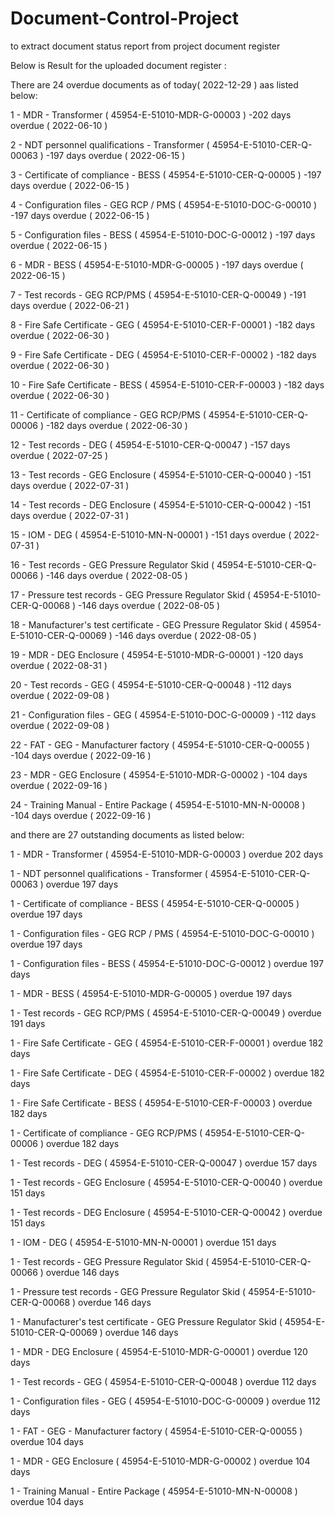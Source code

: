 # Document-Control-Project
to extract document status report from project document register

Below is Result for the uploaded document register :


There are  24  overdue documents as of today( 2022-12-29 ) aas listed below:


1 - MDR - Transformer (  45954-E-51010-MDR-G-00003  )
-202  days overdue ( 2022-06-10 )

2 - NDT personnel qualifications - Transformer (  45954-E-51010-CER-Q-00063  )
-197  days overdue ( 2022-06-15 )

3 - Certificate of compliance - BESS (  45954-E-51010-CER-Q-00005  )
-197  days overdue ( 2022-06-15 )

4 - Configuration files - GEG RCP / PMS (  45954-E-51010-DOC-G-00010  )
-197  days overdue ( 2022-06-15 )

5 - Configuration files - BESS (  45954-E-51010-DOC-G-00012  )
-197  days overdue ( 2022-06-15 )

6 - MDR - BESS (  45954-E-51010-MDR-G-00005  )
-197  days overdue ( 2022-06-15 )

7 - Test records - GEG RCP/PMS (  45954-E-51010-CER-Q-00049  )
-191  days overdue ( 2022-06-21 )

8 - Fire Safe Certificate - GEG (  45954-E-51010-CER-F-00001  )
-182  days overdue ( 2022-06-30 )

9 - Fire Safe Certificate - DEG (  45954-E-51010-CER-F-00002  )
-182  days overdue ( 2022-06-30 )

10 - Fire Safe Certificate - BESS (  45954-E-51010-CER-F-00003  )
-182  days overdue ( 2022-06-30 )

11 - Certificate of compliance - GEG RCP/PMS (  45954-E-51010-CER-Q-00006  )
-182  days overdue ( 2022-06-30 )

12 - Test records - DEG (  45954-E-51010-CER-Q-00047  )
-157  days overdue ( 2022-07-25 )

13 - Test records - GEG Enclosure (  45954-E-51010-CER-Q-00040  )
-151  days overdue ( 2022-07-31 )

14 - Test records - DEG Enclosure (  45954-E-51010-CER-Q-00042  )
-151  days overdue ( 2022-07-31 )

15 - IOM - DEG (  45954-E-51010-MN-N-00001  )
-151  days overdue ( 2022-07-31 )

16 - Test records - GEG Pressure Regulator Skid (  45954-E-51010-CER-Q-00066  )
-146  days overdue ( 2022-08-05 )

17 - Pressure test records - GEG Pressure Regulator Skid (  45954-E-51010-CER-Q-00068  )
-146  days overdue ( 2022-08-05 )

18 - Manufacturer's test certificate - GEG Pressure Regulator Skid (  45954-E-51010-CER-Q-00069  )
-146  days overdue ( 2022-08-05 )

19 - MDR - DEG Enclosure (  45954-E-51010-MDR-G-00001  )
-120  days overdue ( 2022-08-31 )

20 - Test records - GEG   (  45954-E-51010-CER-Q-00048  )
-112  days overdue ( 2022-09-08 )

21 - Configuration files - GEG (  45954-E-51010-DOC-G-00009  )
-112  days overdue ( 2022-09-08 )

22 - FAT - GEG - Manufacturer factory (  45954-E-51010-CER-Q-00055  )
-104  days overdue ( 2022-09-16 )

23 - MDR - GEG Enclosure (  45954-E-51010-MDR-G-00002  )
-104  days overdue ( 2022-09-16 )

24 - Training Manual - Entire Package (  45954-E-51010-MN-N-00008  )
-104  days overdue ( 2022-09-16 )



 and there are  27 outstanding documents as listed below:


1 - MDR - Transformer ( 45954-E-51010-MDR-G-00003 ) overdue  202 days

1 - NDT personnel qualifications - Transformer ( 45954-E-51010-CER-Q-00063 ) overdue  197 days

1 - Certificate of compliance - BESS ( 45954-E-51010-CER-Q-00005 ) overdue  197 days

1 - Configuration files - GEG RCP / PMS ( 45954-E-51010-DOC-G-00010 ) overdue  197 days

1 - Configuration files - BESS ( 45954-E-51010-DOC-G-00012 ) overdue  197 days

1 - MDR - BESS ( 45954-E-51010-MDR-G-00005 ) overdue  197 days

1 - Test records - GEG RCP/PMS ( 45954-E-51010-CER-Q-00049 ) overdue  191 days

1 - Fire Safe Certificate - GEG ( 45954-E-51010-CER-F-00001 ) overdue  182 days

1 - Fire Safe Certificate - DEG ( 45954-E-51010-CER-F-00002 ) overdue  182 days

1 - Fire Safe Certificate - BESS ( 45954-E-51010-CER-F-00003 ) overdue  182 days

1 - Certificate of compliance - GEG RCP/PMS ( 45954-E-51010-CER-Q-00006 ) overdue  182 days

1 - Test records - DEG ( 45954-E-51010-CER-Q-00047 ) overdue  157 days

1 - Test records - GEG Enclosure ( 45954-E-51010-CER-Q-00040 ) overdue  151 days

1 - Test records - DEG Enclosure ( 45954-E-51010-CER-Q-00042 ) overdue  151 days

1 - IOM - DEG ( 45954-E-51010-MN-N-00001 ) overdue  151 days

1 - Test records - GEG Pressure Regulator Skid ( 45954-E-51010-CER-Q-00066 ) overdue  146 days

1 - Pressure test records - GEG Pressure Regulator Skid ( 45954-E-51010-CER-Q-00068 ) overdue  146 days

1 - Manufacturer's test certificate - GEG Pressure Regulator Skid ( 45954-E-51010-CER-Q-00069 ) overdue  146 days

1 - MDR - DEG Enclosure ( 45954-E-51010-MDR-G-00001 ) overdue  120 days

1 - Test records - GEG   ( 45954-E-51010-CER-Q-00048 ) overdue  112 days

1 - Configuration files - GEG ( 45954-E-51010-DOC-G-00009 ) overdue  112 days

1 - FAT - GEG - Manufacturer factory ( 45954-E-51010-CER-Q-00055 ) overdue  104 days

1 - MDR - GEG Enclosure ( 45954-E-51010-MDR-G-00002 ) overdue  104 days

1 - Training Manual - Entire Package ( 45954-E-51010-MN-N-00008 ) overdue  104 days
